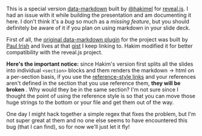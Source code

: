 This is a special version [data-markdown](https://gist.github.com/paulirish/1343518) built by [@hakimel](https://github.com/hakimel) for [reveal.js](https://github.com/hakimel/reveal.js). I had an issue with it while building the presentation and am documenting it here. I don't think it's a _bug_ so much as a _missing feature_, but you should definitely be aware of it if you plan on using markdown in your slide deck.

First of all, the [original data-markdown plugin](https://gist.github.com/paulirish/1343518) for the project was built by [Paul Irish](http://www.paulirish.com/) and lives at that [gist](https://gist.github.com/paulirish/1343518) I keep linking to. Hakim modified it for better compatibility with the reveal.js project.


**Here's the important notice:** since Hakim's version first splits all the slides into individual `<section>` blocks and them renders the markdown -> html on a per-section basis, if you use the [reference-style links](http://daringfireball.net/projects/markdown/syntax#link) and your references aren't defined in the section that you use reference them, **they will be broken** . Why would they be in the same section? I'm not sure since I thought the point of using the reference style is so that you can move those huge strings to the bottom or your file and get them out of the way.

One day I might hack together a simple regex that fixes the problem, but I'm not super great at them and no one else seems to have encountered this bug (that I can find), so for now we'll just let it fly!
